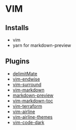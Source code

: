 # VIM

## Installs

- vim
- yarn for markdown-preview


## Plugins

- [delimitMate](https://github.com/Raimondi/delimitMate)
- [vim-endwise](https://github.com/tpope/vim-endwise)
- [vim-surround](https://github.com/tpope/vim-surround)
- [vim-markdown](https://github.com/plasticboy/vim-markdown)
- [markdown-preview](https://github.com/iamcco/markdown-preview.nvim)
- [vim-markdown-toc](https://github.com/mzlogin/vim-markdown-toc)
- [vim-terraform](https://github.com/hashivim/vim-terraform)
- [vim-airline](https://github.com/vim-airline/vim-airline)
- [vim-airline-themes](https://github.com/vim-airline/vim-airline-themes)
- [vim-code-dark](https://github.com/tomasiser/vim-code-dark)

